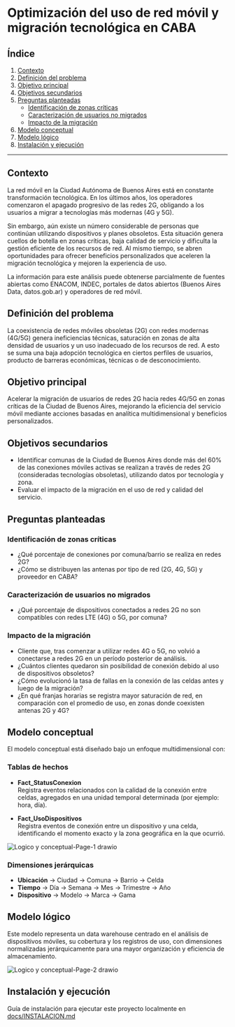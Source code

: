 ﻿# Optimización del uso de red móvil y migración tecnológica en CABA

## Índice

1. [Contexto](#contexto)  
2. [Definición del problema](#definición-del-problema)  
3. [Objetivo principal](#objetivo-principal)  
4. [Objetivos secundarios](#objetivos-secundarios)  
5. [Preguntas planteadas](#preguntas-planteadas)  
   - [Identificación de zonas críticas](#identificación-de-zonas-críticas)  
   - [Caracterización de usuarios no migrados](#caracterización-de-usuarios-no-migrados)  
   - [Impacto de la migración](#impacto-de-la-migración)  
6. [Modelo conceptual](#modelo-conceptual)  
7. [Modelo lógico](#modelo-lógico)
8. [Instalación y ejecución](#instalación-y-ejecución)

---

## Contexto

La red móvil en la Ciudad Autónoma de Buenos Aires está en constante transformación tecnológica. En los últimos años, los operadores comenzaron el apagado progresivo de las redes 2G, obligando a los usuarios a migrar a tecnologías más modernas (4G y 5G).

Sin embargo, aún existe un número considerable de personas que continúan utilizando dispositivos y planes obsoletos. Esta situación genera cuellos de botella en zonas críticas, baja calidad de servicio y dificulta la gestión eficiente de los recursos de red. Al mismo tiempo, se abren oportunidades para ofrecer beneficios personalizados que aceleren la migración tecnológica y mejoren la experiencia de uso.

La información para este análisis puede obtenerse parcialmente de fuentes abiertas como ENACOM, INDEC, portales de datos abiertos (Buenos Aires Data, datos.gob.ar) y operadores de red móvil.

## Definición del problema

La coexistencia de redes móviles obsoletas (2G) con redes modernas (4G/5G) genera ineficiencias técnicas, saturación en zonas de alta densidad de usuarios y un uso inadecuado de los recursos de red. A esto se suma una baja adopción tecnológica en ciertos perfiles de usuarios, producto de barreras económicas, técnicas o de desconocimiento.

## Objetivo principal

Acelerar la migración de usuarios de redes 2G hacia redes 4G/5G en zonas críticas de la Ciudad de Buenos Aires, mejorando la eficiencia del servicio móvil mediante acciones basadas en analítica multidimensional y beneficios personalizados.

## Objetivos secundarios

- Identificar comunas de la Ciudad de Buenos Aires donde más del 60% de las conexiones móviles activas se realizan a través de redes 2G (consideradas tecnologías obsoletas), utilizando datos por tecnología y zona.
- Evaluar el impacto de la migración en el uso de red y calidad del servicio.

## Preguntas planteadas

### Identificación de zonas críticas

- ¿Qué porcentaje de conexiones por comuna/barrio se realiza en redes 2G?  
- ¿Cómo se distribuyen las antenas por tipo de red (2G, 4G, 5G) y proveedor en CABA?

### Caracterización de usuarios no migrados

- ¿Qué porcentaje de dispositivos conectados a redes 2G no son compatibles con redes LTE (4G) o 5G, por comuna?

### Impacto de la migración

- Cliente que, tras comenzar a utilizar redes 4G o 5G, no volvió a conectarse a redes 2G en un período posterior de análisis.  
- ¿Cuántos clientes quedaron sin posibilidad de conexión debido al uso de dispositivos obsoletos?  
- ¿Cómo evolucionó la tasa de fallas en la conexión de las celdas antes y luego de la migración?  
- ¿En qué franjas horarias se registra mayor saturación de red, en comparación con el promedio de uso, en zonas donde coexisten antenas 2G y 4G?

## Modelo conceptual

El modelo conceptual está diseñado bajo un enfoque multidimensional con:

### Tablas de hechos

- **Fact_StatusConexion**  
  Registra eventos relacionados con la calidad de la conexión entre celdas, agregados en una unidad temporal determinada (por ejemplo: hora, día).

- **Fact_UsoDispositivos**  
  Registra eventos de conexión entre un dispositivo y una celda, identificando el momento exacto y la zona geográfica en la que ocurrió.

![Logico y conceptual-Page-1 drawio](https://github.com/user-attachments/assets/1fc86d32-ead6-4e1a-967d-8d88b19eef92)

### Dimensiones jerárquicas

- **Ubicación** → Ciudad → Comuna → Barrio → Celda  
- **Tiempo** → Día → Semana → Mes → Trimestre → Año  
- **Dispositivo** → Modelo → Marca → Gama

## Modelo lógico

Este modelo representa un data warehouse centrado en el análisis de dispositivos móviles, su cobertura y los registros de uso, con dimensiones normalizadas jerárquicamente para una mayor organización y eficiencia de almacenamiento.

![Logico y conceptual-Page-2 drawio](https://github.com/user-attachments/assets/41429bfe-fab4-4bf9-bc03-82525c225ffe)

## Instalación y ejecución

Guía de instalación para ejecutar este proyecto localmente en [docs/INSTALACION.md](docs/INSTALACION.md)
